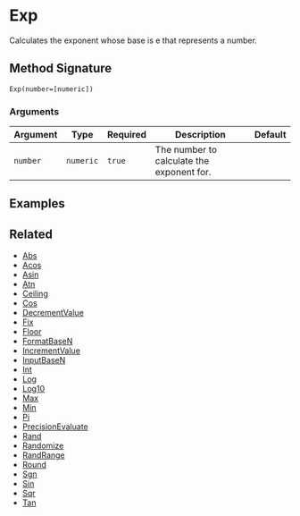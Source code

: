 # Exp

Calculates the exponent whose base is e that represents a number.

## Method Signature

```
Exp(number=[numeric])
```

### Arguments

| Argument | Type      | Required | Description                               | Default |
| -------- | --------- | -------- | ----------------------------------------- | ------- |
| `number` | `numeric` | `true`   | The number to calculate the exponent for. |         |

## Examples

## Related

* [Abs](abs.md)
* [Acos](acos.md)
* [Asin](asin.md)
* [Atn](atn.md)
* [Ceiling](ceiling.md)
* [Cos](cos.md)
* [DecrementValue](decrementvalue.md)
* [Fix](fix.md)
* [Floor](floor.md)
* [FormatBaseN](formatbasen.md)
* [IncrementValue](incrementvalue.md)
* [InputBaseN](inputbasen.md)
* [Int](int.md)
* [Log](log.md)
* [Log10](log10.md)
* [Max](max.md)
* [Min](min.md)
* [Pi](pi.md)
* [PrecisionEvaluate](PrecisionEvaluate.md)
* [Rand](rand.md)
* [Randomize](Randomize.md)
* [RandRange](randrange.md)
* [Round](round.md)
* [Sgn](sgn.md)
* [Sin](sin.md)
* [Sqr](sqr.md)
* [Tan](tan.md)
